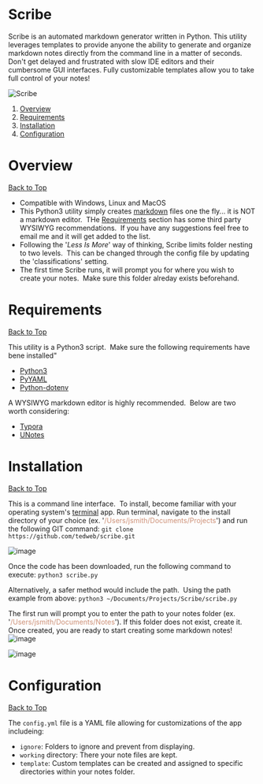 # Scribe

Scribe is an automated markdown generator written in Python. This utility leverages templates to provide anyone the ability to generate and organize markdown notes directly from the command line in a matter of seconds.  Don't get delayed and frustrated with slow IDE editors and their cumbersome GUI interfaces. Fully customizable templates allow you to take full control of your notes!

![Scribe](https://media4.giphy.com/media/C66KH6ed9B0gc4Likj/giphy.gif?cid=790b761120cb0f1891af4431ef679cd2a26b0cc909742f96&rid=giphy.gif&ct=g)
<br>
1. [Overview](#overview)
2. [Requirements](#requirements)
3. [Installation](#installation)
4. [Configuration](#configuration)

# Overview

[Back to Top](#note-taker)

* Compatible with Windows, Linux and MacOS
* This Python3 utility simply creates [markdown](https://en.wikipedia.org/wiki/Markdown) files one the fly... it is NOT a markdown editor.  THe [Requirements](#requirements) section has some third party WYSIWYG recommendations.  If you have any suggestions feel free to email me and it will get added to the list.
* Following the '*Less Is More*' way of thinking, Scribe limits folder nesting to two levels.  This can be changed through the config file by updating the 'classifications' setting.
* The first time Scribe runs, it will prompt you for where you wish to create your notes.  Make sure this folder alreday exists beforehand.

# Requirements

[Back to Top](#note-taker)

This utility is a Python3 script.  Make sure the following requirements have bene installed"

* [Python3](https://www.python.org/downloads/)
* [PyYAML](https://pyyaml.org/)
* [Python-dotenv](https://pypi.org/project/python-dotenv/)

A WYSIWYG markdown editor is highly recommended.  Below are two worth considering:

* [Typora](https://typora.io/)
* [UNotes](https://marketplace.visualstudio.com/items?itemName=ryanmcalister.Unotes)

# Installation

[Back to Top](#note-taker)

This is a command line interface.  To install, become familiar with your operating system's [terminal](https://itconnect.uw.edu/learn/workshops/online-tutorials/web-publishing/what-is-a-terminal/) app.
Run terminal, navigate to the install directory of your choice (ex. '<span class="colour" style="color:rgb(206, 145, 120)">/Users/jsmith/Documents/Projects</span>') and run the following GIT command:
`git clone https://github.com/tedweb/scribe.git`

![image](https://raw.githubusercontent.com/tedweb/scribe/main/resources/git_clone.png)

Once the code has been downloaded, run the following command to execute:
`python3 scribe.py`

Alternatively, a safer method would include the path.  Using the path example from above:
`python3 ~/Documents/Projects/Scribe/scribe.py`

The first run will prompt you to enter the path to your notes folder (ex. '<span class="colour" style="color:rgb(206, 145, 120)">/Users/jsmith/Documents/Notes</span>'). If this folder does not exist, create it.  Once created, you are ready to start creating some markdown notes!
![image](https://raw.githubusercontent.com/tedweb/scribe/main/resources/Screenshot.png)

![image](https://raw.githubusercontent.com/tedweb/scribe/main/resources/typora.png)

# Configuration

[Back to Top](#note-taker)

The `config.yml` file is a YAML file allowing for customizations of the app includeing:

* `ignore`: Folders to ignore and prevent from displaying.
* `working` directory: There your note files are kept.
* `template`: Custom templates can be created and assigned to specific directories within your notes folder.

<br>
<br>
